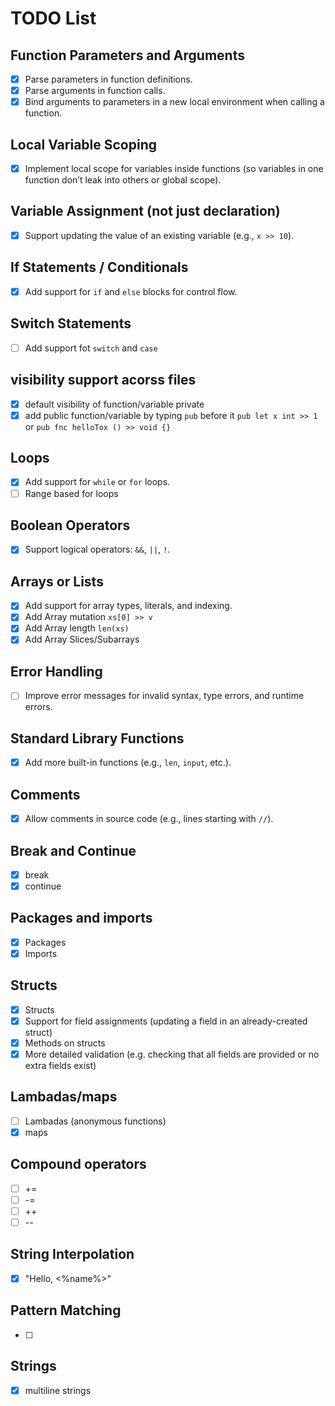 # TODO List

## Function Parameters and Arguments
- [x] Parse parameters in function definitions.
- [x] Parse arguments in function calls.
- [x] Bind arguments to parameters in a new local environment when calling a function.

## Local Variable Scoping
- [x] Implement local scope for variables inside functions (so variables in one function don’t leak into others or global scope).

## Variable Assignment (not just declaration)
- [x] Support updating the value of an existing variable (e.g., `x >> 10`).

## If Statements / Conditionals
- [x] Add support for `if` and `else` blocks for control flow.

## Switch Statements
- [ ] Add support fot `switch` and `case`

## visibility support acorss files
- [x] default visibility of function/variable private
- [x] add public function/variable by typing `pub` before it `pub let x int >> 1` or `pub fnc helloTox () >> void {}`

## Loops
- [x] Add support for `while` or `for` loops.
- [ ] Range based for loops

## Boolean Operators
- [x] Support logical operators: `&&`, `||`, `!`.

## Arrays or Lists
- [x] Add support for array types, literals, and indexing.
- [x] Add Array mutation `xs[0] >> v`
- [x] Add Array length `len(xs)`
- [x] Add Array Slices/Subarrays

## Error Handling
- [ ] Improve error messages for invalid syntax, type errors, and runtime errors.

## Standard Library Functions
- [x] Add more built-in functions (e.g., `len`, `input`, etc.).

## Comments
- [x] Allow comments in source code (e.g., lines starting with `//`).

## Break and Continue
- [x] break
- [x] continue

## Packages and imports
- [x] Packages
- [x] Imports

## Structs
- [x] Structs
- [x] Support for field assignments (updating a field in an already-created struct)
- [x] Methods on structs
- [x] More detailed validation (e.g. checking that all fields are provided or no extra fields exist)

## Lambadas/maps
- [ ] Lambadas (anonymous functions)
- [x] maps

## Compound operators
- [ ] +=
- [ ] -=
- [ ] ++
- [ ] --

## String Interpolation
- [x] "Hello, <%name%>"

## Pattern Matching
- [ ] 

## Strings
- [x] multiline strings